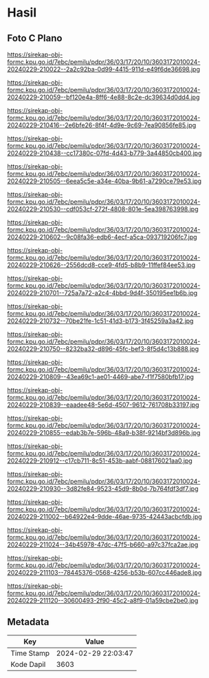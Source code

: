 # Hasil

## Foto C Plano

https://sirekap-obj-formc.kpu.go.id/7ebc/pemilu/pdpr/36/03/17/20/10/3603172010024-20240229-210022--2a2c92ba-0d99-4415-911d-e49f6de36698.jpg

https://sirekap-obj-formc.kpu.go.id/7ebc/pemilu/pdpr/36/03/17/20/10/3603172010024-20240229-210059--bf120e4a-8ff6-4e88-8c2e-dc39634d0dd4.jpg

https://sirekap-obj-formc.kpu.go.id/7ebc/pemilu/pdpr/36/03/17/20/10/3603172010024-20240229-210416--2e6bfe26-8f4f-4d9e-9c69-7ea90856fe85.jpg

https://sirekap-obj-formc.kpu.go.id/7ebc/pemilu/pdpr/36/03/17/20/10/3603172010024-20240229-210438--cc17380c-07fd-4d43-b779-3a44850cb400.jpg

https://sirekap-obj-formc.kpu.go.id/7ebc/pemilu/pdpr/36/03/17/20/10/3603172010024-20240229-210505--6eea5c5e-a34e-40ba-9b61-a7290ce79e53.jpg

https://sirekap-obj-formc.kpu.go.id/7ebc/pemilu/pdpr/36/03/17/20/10/3603172010024-20240229-210530--cdf053cf-272f-4808-801e-5ea398763998.jpg

https://sirekap-obj-formc.kpu.go.id/7ebc/pemilu/pdpr/36/03/17/20/10/3603172010024-20240229-210602--9c08fa36-edb6-4ecf-a5ca-093719206fc7.jpg

https://sirekap-obj-formc.kpu.go.id/7ebc/pemilu/pdpr/36/03/17/20/10/3603172010024-20240229-210626--2556dcd8-cce9-4fd5-b8b9-11ffef84ee53.jpg

https://sirekap-obj-formc.kpu.go.id/7ebc/pemilu/pdpr/36/03/17/20/10/3603172010024-20240229-210701--725a7a72-a2c4-4bbd-9d4f-350195ee1b6b.jpg

https://sirekap-obj-formc.kpu.go.id/7ebc/pemilu/pdpr/36/03/17/20/10/3603172010024-20240229-210732--70be21fe-1c51-41d3-b173-3f45259a3a42.jpg

https://sirekap-obj-formc.kpu.go.id/7ebc/pemilu/pdpr/36/03/17/20/10/3603172010024-20240229-210750--8232ba32-d896-45fc-bef3-8f5d4c13b888.jpg

https://sirekap-obj-formc.kpu.go.id/7ebc/pemilu/pdpr/36/03/17/20/10/3603172010024-20240229-210809--43ea69c1-ae01-4469-abe7-f1f7580bfb17.jpg

https://sirekap-obj-formc.kpu.go.id/7ebc/pemilu/pdpr/36/03/17/20/10/3603172010024-20240229-210839--eaadee48-5e6d-4507-9612-761708b33197.jpg

https://sirekap-obj-formc.kpu.go.id/7ebc/pemilu/pdpr/36/03/17/20/10/3603172010024-20240229-210855--edab3b7e-596b-48a9-b38f-9214bf3d896b.jpg

https://sirekap-obj-formc.kpu.go.id/7ebc/pemilu/pdpr/36/03/17/20/10/3603172010024-20240229-210912--c17cb711-8c51-453b-aabf-088176021aa0.jpg

https://sirekap-obj-formc.kpu.go.id/7ebc/pemilu/pdpr/36/03/17/20/10/3603172010024-20240229-210930--3d82fe84-9523-45d9-8b0d-7b764fdf3df7.jpg

https://sirekap-obj-formc.kpu.go.id/7ebc/pemilu/pdpr/36/03/17/20/10/3603172010024-20240229-211002--b64922e4-9dde-46ae-9735-42443acbcfdb.jpg

https://sirekap-obj-formc.kpu.go.id/7ebc/pemilu/pdpr/36/03/17/20/10/3603172010024-20240229-211024--34b45978-47dc-47f5-b660-a97c37fca2ae.jpg

https://sirekap-obj-formc.kpu.go.id/7ebc/pemilu/pdpr/36/03/17/20/10/3603172010024-20240229-211103--78445376-0568-4256-b53b-607cc446ade8.jpg

https://sirekap-obj-formc.kpu.go.id/7ebc/pemilu/pdpr/36/03/17/20/10/3603172010024-20240229-211120--30600493-2f90-45c2-a8f9-01a59cbe2be0.jpg


## Metadata

| Key        | Value               |
| ---------- | ------------------- |
| Time Stamp | 2024-02-29 22:03:47 |
| Kode Dapil | 3603                |




